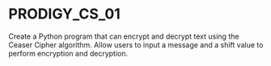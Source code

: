 # PRODIGY_CS_01
Create a Python program that can encrypt and decrypt text using the Ceaser Cipher algorithm.
Allow users to input a message and a shift value to perform encryption and decryption.
